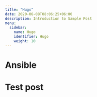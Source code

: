 ```yaml
---
title: "Hugo"
date: 2020-06-08T08:06:25+06:00
description: Introduction to Sample Post
menu:
  sidebar:
    name: Hugo
    identifier: Hugo
    weight: 10
---
```


# Ansible

# Test post
